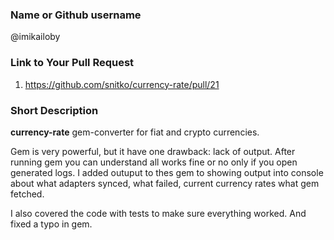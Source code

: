 ### Name or Github username

@imikailoby

### Link to Your Pull Request

1. https://github.com/snitko/currency-rate/pull/21

### Short Description

**currency-rate** gem-converter for fiat and crypto currencies.

Gem is very powerful, but it have one drawback: lack of output. After running gem you can understand all works fine or
no only if you open generated logs. I added outuput to thes gem to showing output into console about what adapters synced,
what failed, current currency rates what gem fetched.

I also covered the code with tests to make sure everything worked. And fixed a typo in gem.
